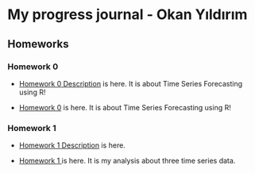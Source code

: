 # My progress journal - Okan Yıldırım

## Homeworks 

### Homework 0
 
 + [Homework 0 Description](https://bu-ie-360.github.io/spring21-okanyildirimm/Homeworks/Homework%200/IE360_Spring21_Homework0.pdf) is here. It is about Time Series Forecasting using R!

 + [Homework 0](https://bu-ie-360.github.io/spring21-okanyildirimm/Homeworks/Homework%200/Homework%200.html) is here. It is about Time Series Forecasting using R!

### Homework 1

 + [Homework 1 Description](https://bu-ie-360.github.io/spring21-okanyildirimm/Homeworks/Homework%201/IE360_Fall20_HW1.pdf) is here.  

 + [Homework 1 ](https://bu-ie-360.github.io/spring21-okanyildirimm/Homeworks/Homework%201/Homework-1.html) is here. It is my analysis about three time series data.


